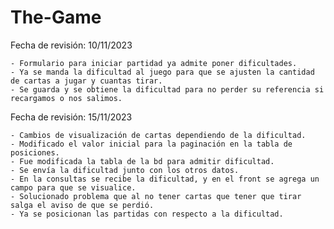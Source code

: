# The-Game
Fecha de revisión: 10/11/2023

    - Formulario para iniciar partidad ya admite poner dificultades.
    - Ya se manda la dificultad al juego para que se ajusten la cantidad de cartas a jugar y cuantas tirar.
    - Se guarda y se obtiene la dificultad para no perder su referencia si recargamos o nos salimos.

Fecha de revisión: 15/11/2023

    - Cambios de visualización de cartas dependiendo de la dificultad.
    - Modificado el valor inicial para la paginación en la tabla de posiciones.
    - Fue modificada la tabla de la bd para admitir dificultad.
    - Se envía la dificultad junto con los otros datos.
    - En la consultas se recibe la dificultad, y en el front se agrega un campo para que se visualice.
    - Solucionado problema que al no tener cartas que tener que tirar salga el aviso de que se perdió.
    - Ya se posicionan las partidas con respecto a la dificultad.